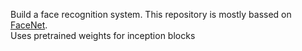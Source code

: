 Build a face recognition system. This repository is mostly bassed on <a href="https://arxiv.org/pdf/1503.03832.pdf">FaceNet</a>.<br>
Uses pretrained weights for inception blocks
